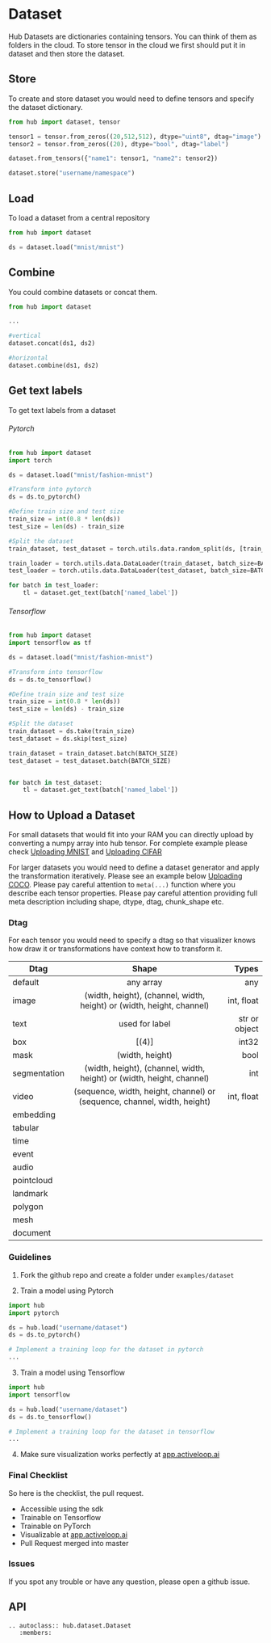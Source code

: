 # Dataset

Hub Datasets are dictionaries containing tensors. You can think of them as folders in the cloud. To store tensor in the cloud we first should put it in dataset and then store the dataset. 


## Store
To create and store dataset you would need to define tensors and specify the dataset dictionary. 

```python
from hub import dataset, tensor

tensor1 = tensor.from_zeros((20,512,512), dtype="uint8", dtag="image")
tensor2 = tensor.from_zeros((20), dtype="bool", dtag="label")

dataset.from_tensors({"name1": tensor1, "name2": tensor2})

dataset.store("username/namespace")
```

## Load

To load a dataset from a central repository
```python
from hub import dataset

ds = dataset.load("mnist/mnist")
```

## Combine

You could combine datasets or concat them.
```python
from hub import dataset

... 

#vertical
dataset.concat(ds1, ds2)

#horizontal
dataset.combine(ds1, ds2)
```

## Get text labels
To get text labels from a dataset  

###### Pytorch
```python
from hub import dataset
import torch

ds = dataset.load("mnist/fashion-mnist")

#Transform into pytorch
ds = ds.to_pytorch()

#Define train size and test size
train_size = int(0.8 * len(ds))
test_size = len(ds) - train_size

#Split the dataset
train_dataset, test_dataset = torch.utils.data.random_split(ds, [train_size, test_size])

train_loader = torch.utils.data.DataLoader(train_dataset, batch_size=BATCH_SIZE, collate_fn=ds.collate_fn)
test_loader = torch.utils.data.DataLoader(test_dataset, batch_size=BATCH_SIZE, collate_fn=ds.collate_fn)

for batch in test_loader:
    tl = dataset.get_text(batch['named_label'])
```
###### Tensorflow  

```python
from hub import dataset
import tensorflow as tf

ds = dataset.load("mnist/fashion-mnist")

#Transform into tensorflow
ds = ds.to_tensorflow()

#Define train size and test size
train_size = int(0.8 * len(ds))
test_size = len(ds) - train_size

#Split the dataset
train_dataset = ds.take(train_size)
test_dataset = ds.skip(test_size)

train_dataset = train_dataset.batch(BATCH_SIZE)
test_dataset = test_dataset.batch(BATCH_SIZE)


for batch in test_dataset:
    tl = dataset.get_text(batch['named_label'])
```

## How to Upload a Dataset

For small datasets that would fit into your RAM you can directly upload by converting a numpy array into hub tensor. For complete example please check [Uploading MNIST](https://github.com/activeloopai/Hub/blob/master/examples/mnist.py) and [Uploading CIFAR](https://github.com/activeloopai/Hub/blob/master/examples/cifar100.py)

For larger datasets you would need to define a dataset generator and apply the transformation iteratively. Please see an example below [Uploading COCO](https://github.com/activeloopai/Hub/blob/master/examples/coco2017.py).
Please pay careful attention to `meta(...)` function where you describe each tensor properties. Please pay careful attention providing full meta description including shape, dtype, dtag, chunk_shape etc.

### Dtag
For each tensor you would need to specify a dtag so that visualizer knows how draw it or transformations have context how to transform it.

| Dtag          |      Shape      |  Types  |
|---------------|:---------------:|--------:|
| default       |    any array    |   any   |
| image         |    (width, height), (channel, width, height) or (width, height, channel)                  | int, float |
| text          |   used for label   | str or object  |
| box           |  [(4)]          |   int32   |
| mask          | (width, height) |    bool  |
| segmentation  | (width, height), (channel, width, height) or (width, height, channel)|   int  |
| video          |     (sequence, width, height, channel) or (sequence, channel, width, height)          |    int, float      |
| embedding      |               |          |
| tabular        |               |          |
| time    |               |          |
| event     |               |          |
| audio          |               |          |
| pointcloud    |               |          |
| landmark      |               |          |
| polygon        |               |          |
| mesh           |               |          |
| document       |               |          |



### Guidelines
1. Fork the github repo and create a folder under `examples/dataset`

2. Train a model using Pytorch

```python
import hub
import pytorch

ds = hub.load("username/dataset")
ds = ds.to_pytorch()

# Implement a training loop for the dataset in pytorch
...
```

3. Train a model using Tensorflow 

```python
import hub
import tensorflow

ds = hub.load("username/dataset")
ds = ds.to_tensorflow()

# Implement a training loop for the dataset in tensorflow
...
```

4. Make sure visualization works perfectly at [app.activeloop.ai](https://app.activeloop.ai)

### Final Checklist
So here is the checklist, the pull request.
- Accessible using the sdk
- Trainable on Tensorflow
- Trainable on PyTorch 
- Visualizable at [app.activeloop.ai](https://app.activeloop.ai)
- Pull Request merged into master

### Issues

If you spot any trouble or have any question, please open a github issue.


## API
```eval_rst
.. autoclass:: hub.dataset.Dataset
   :members:
```

